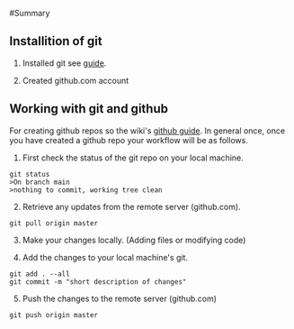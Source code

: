 #Summary 

## Installition of git

1. Installed git see [guide](https://github.com/seidelj/python-course/wiki/Github-Guide).

2. Created github.com account

## Working with git and github

For creating github repos so the wiki's [github guide](https://github.com/seidelj/python-course/wiki/Github-Guide).  In general once, once you have created a github repo
your workflow will be as follows.

1. First check the status of the git repo on your local machine.

```
git status
>On branch main
>nothing to commit, working tree clean
```

2. Retrieve any updates from the remote server (github.com).
```
git pull origin master
```

3. Make your changes locally.  (Adding files or modifying code)

4. Add the changes to your local machine's git.

```
git add . --all
git commit -m "short description of changes"
```

5. Push the changes to the remote server (github.com)
```
git push origin master
```
